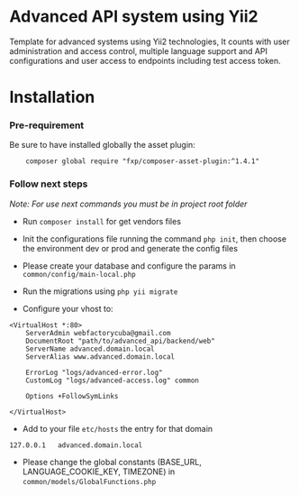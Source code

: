 # Advanced API system using Yii2

Template for advanced systems using Yii2 technologies, It counts with user administration and access control, multiple language support and API configurations and user access to endpoints including test access token. 

# Installation

### Pre-requirement
Be sure to have installed globally the asset plugin:
```
    composer global require "fxp/composer-asset-plugin:^1.4.1"
```

### Follow next steps

*Note: For use next commands you must be in project root folder*

* Run `composer install` for get vendors files

* Init the configurations file running the command `php init`, then choose the environment dev or prod and generate the config files

* Please create your database and configure the params in `common/config/main-local.php`

* Run the migrations using `php yii migrate`

* Configure your vhost to:
```
<VirtualHost *:80>
    ServerAdmin webfactorycuba@gmail.com
    DocumentRoot "path/to/advanced_api/backend/web"
    ServerName advanced.domain.local
    ServerAlias www.advanced.domain.local

    ErrorLog "logs/advanced-error.log"
    CustomLog "logs/advanced-access.log" common

    Options +FollowSymLinks

</VirtualHost>
```

* Add to your file `etc/hosts` the entry for that domain 
``` 
127.0.0.1   advanced.domain.local 
```

* Please change the global constants (BASE_URL, LANGUAGE_COOKIE_KEY, TIMEZONE) in `common/models/GlobalFunctions.php`
